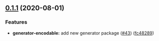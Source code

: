 ## [0.1.1](https://github.com/apache-superset/encodable/compare/generator-encodable@0.1.1...generator-encodable@0.1.1) (2020-08-01)


### Features

* **generator-encodable:** add new generator package ([#43](https://github.com/apache-superset/encodable/issues/43)) ([fc48289](https://github.com/apache-superset/encodable/commit/fc48289dd487bdd71550d143d2854e9be74d2cd7))



